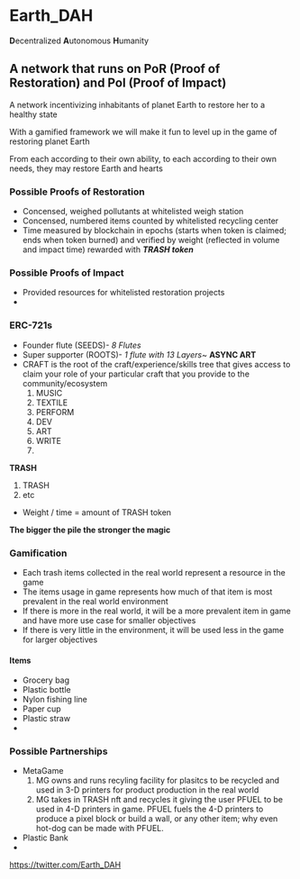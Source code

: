 # Earth_DAH

**D**ecentralized **A**utonomous **H**umanity

## A network that runs on **P**o**R** (**P**roof of **R**estoration) and **P**o**I** (**P**roof of **I**mpact)

A network incentivizing inhabitants of planet Earth to restore her to a healthy state

With a gamified framework we will make it fun to level up in the game of restoring planet Earth

From each according to their own ability, to each according to their own needs, they may restore Earth and hearts

### Possible **P**roofs of **R**estoration
- Concensed, weighed pollutants at whitelisted weigh station
- Concensed, numbered items counted by whitelisted recycling center
- Time measured by blockchain in epochs (starts when token is claimed; ends when token burned) and verified by weight (reflected in volume and impact time) rewarded with ***TRASH token***
 
### Possible **P**roofs of **I**mpact
- Provided resources for whitelisted restoration projects
- 

### ERC-721s

- Founder flute (SEEDS)- *8 Flutes*
- Super supporter (ROOTS)- *1 flute with 13 Layers~* **ASYNC ART**
- CRAFT is the root of the craft/experience/skills tree that gives access to claim your role of your particular craft that you provide to the community/ecosystem
  1. MUSIC
  2. TEXTILE
  3. PERFORM
  4. DEV
  5. ART
  6. WRITE
  7. 

**TRASH**

 1. TRASH
 2. etc
- Weight / time = amount of TRASH token

**The bigger the pile the stronger the magic**

### Gamification

- Each trash items collected in the real world represent a resource in the game 
- The items usage in game represents how much of that item is most prevalent in the real world environment
- If there is more in the real world, it will be a more prevalent item in game and have more use case for smaller objectives
- If there is very little in the environment, it will be used less in the game for larger objectives

#### Items

- Grocery bag
- Plastic bottle
- Nylon fishing line
- Paper cup
- Plastic straw
- 

### Possible Partnerships

- MetaGame
  1. MG owns and runs recyling facility for plasitcs to be recycled and used in 3-D printers for product production in the real world
  2. MG takes in TRASH nft and recycles it giving the user PFUEL to be used in 4-D printers in game. PFUEL fuels the 4-D printers to produce a pixel block or build a wall, or any other item; why even hot-dog can be made with PFUEL.
- Plastic Bank
- 

https://twitter.com/Earth_DAH
